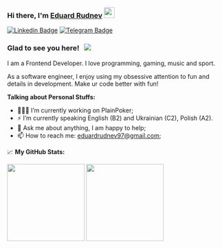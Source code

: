### Hi there, I'm <a href="https://eduard-rudnev.herokuapp.com/" target="_blank">Eduard Rudnev</a> <img src="https://media.giphy.com/media/hvRJCLFzcasrR4ia7z/giphy.gif" width="25px">

[![Linkedin Badge](https://img.shields.io/badge/-LinkedIn-0e76a8?style=flat-square&logo=Linkedin&logoColor=white)](https://www.linkedin.com/in/eduardrudnev/)
[![Telegram Badge](https://img.shields.io/badge/-Telegram-0088cc?style=flat-square&logo=Telegram&logoColor=white)](https://t.me/eduardrudnev)

### Glad to see you here! &nbsp; ![](https://visitor-badge.glitch.me/badge?page_id=EddyRock.EddyRock)

I am a Frontend Developer. I love programming, gaming, music and sport.

As a software engineer, I enjoy using my obsessive attention to fun and details in development. Make ur code better with fun!

**Talking about Personal Stuffs:**

- 👨🏻‍💻 I’m currently working on PlainPoker;
- ⚡ I’m currently speaking English (B2) and Ukrainian (C2), Polish (A2).
- 💬 Ask me about anything, I am happy to help;
- 📫 How to reach me: eduardrudnev97@gmail.com;

📈 **My GitHub Stats:**

<p>
  <img height="180em" src="https://github-readme-stats.vercel.app/api?username=EddyRock&show_icons=true&hide_border=true&&count_private=true&include_all_commits=true" />
  <img height="180em" src="https://github-readme-stats.vercel.app/api/top-langs/?username=EddyRock&exclude_repo=KNN-Image-Classification&show_icons=true&hide_border=true&layout=compact&langs_count=8"/>
</p>
